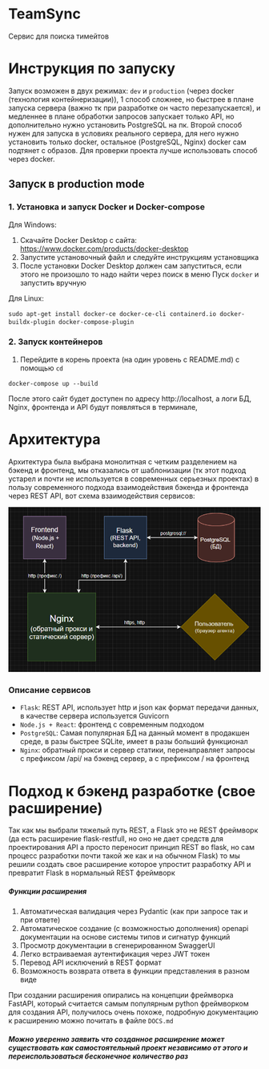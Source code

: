 # TeamSync
Сервис для поиска тимейтов

# Инструкция по запуску
Запуск возможен в двух режимах: `dev` и `production` 
(через docker (технология контейнеризации)), 1 способ сложнее, но быстрее в плане 
запуска сервера (важно тк при разработке он часто
перезапускается), и медленнее в плане обработки запросов
запускает только API, но дополнительно нужно 
установить PostgreSQL на пк. Второй способ нужен 
для запуска в условиях реального сервера, для него 
нужно установить только docker, остальное (PostgreSQL,
Nginx) docker сам подтянет с образов. Для проверки проекта лучше использовать способ через docker.

## Запуск в production mode
### 1. Установка и запуск Docker и Docker-compose
Для Windows: 
1. Скачайте Docker Desktop с сайта: https://www.docker.com/products/docker-desktop
2. Запустите установочный файл и следуйте инструкциям установщика
3. После установки Docker Desktop должен сам запуститься, если этого не произошло то надо найти через поиск в меню Пуск `docker` и запустить вручную

Для Linux:
```bush
sudo apt-get install docker-ce docker-ce-cli containerd.io docker-buildx-plugin docker-compose-plugin
```
### 2. Запуск контейнеров
1. Перейдите в корень проекта (на один уровень с README.md) с помощью `cd`
```bush
docker-compose up --build
```
После этого сайт будет доступен по адресу http://localhost, а логи БД, Nginx, фронтенда и API будут появляться в терминале,

# Архитектура
Архитектура была выбрана монолитная с четким разделением на бэкенд и фронтенд, мы отказались от шаблонизации (тк этот подход устарел и почти не используется в современных серьезных проектах) в пользу современного подхода взаимодействия бэкенда и фронтенда через REST API, вот схема взаимодействия сервисов:

![](images/architecture.png)

### Описание сервисов
 - `Flask`: REST API, использует http и json как формат передачи данных, в качестве сервера используется Guvicorn
 - `Node.js + React`: фронтенд с современным подходом
 - `PostgreSQL`: Самая популярная БД на данный момент в продакшен среде, в разы быстрее SQLite, имеет в разы больший функционал
 - `Nginx`: обратный прокси и сервер статики, перенаправляет запросы с префиксом /api/ на бэкенд сервер, а с префиксом / на фронтенд


# Подход к бэкенд разработке (свое расширение)
Так как мы выбрали тяжелый путь REST, а Flask это не REST фреймворк (да есть расширение flask-restfull, но оно не дает средств для проектирования API а просто переносит принцип REST во flask, но сам процесс разработки почти такой же как и на обычном Flask) то мы решили создать свое расширение которое упростит разработку API и превратит Flask в нормальный REST фреймворк

##### Функции расширения
1. Автоматическая валидация через Pydantic (как при запросе так и при ответе)
2. Автоматическое создание (с возможностью дополнения) openapi документации на основе системы типов и сигнатур функций
3. Просмотр документации в сгенерированном SwaggerUI
4. Легко встраиваемая аутентификация через JWT токен 
5. Перевод API исключений в REST формат
6. Возможность возврата ответа в функции представления в разном виде

При создании расширения опирались на концепции фреймворка FastAPI, который считается самым популярным python фреймворком для создания API, получилось очень похоже, подробную документацию к расширению можно почитать в файле `DOCS.md`

##### Можно **уверенно** заявить что созданное расширение может существовать как самостоятельный проект независимо от этого и переиспользоваться **бесконечное количество раз**

